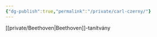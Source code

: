 ```yaml
---
{"dg-publish":true,"permalink":"/private/carl-czerny/"}
---
```



[[private/Beethoven\|Beethoven]]-tanítvány